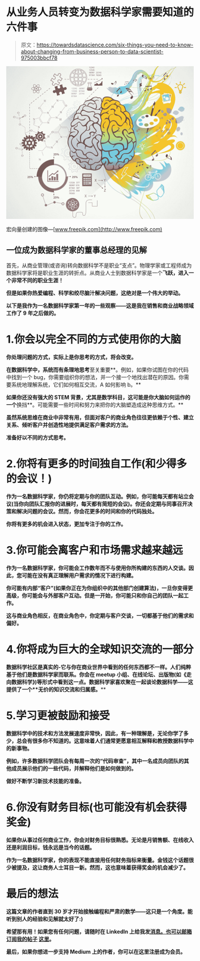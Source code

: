 # 从业务人员转变为数据科学家需要知道的六件事

> 原文：<https://towardsdatascience.com/six-things-you-need-to-know-about-changing-from-business-person-to-data-scientist-975003bbcf78>

![](img/0c29d7adfa3543fdaf5d0ddf5235aee7.png)

宏向量创建的图像—[www.freepik.com](http://www.freepik.com)

## 一位成为数据科学家的董事总经理的见解

首先，从商业管理(或咨询)转向数据科学不是职业“支点”。物理学家或工程师成为数据科学家将是职业生涯的转折点。从商业人士到数据科学家是一个****飞跃，进入一个非常不同的职业生涯！****

**但是如果你热爱编程、科学和绞尽脑汁解决问题，这绝对是一个伟大的举动。**

**以下是我作为一名数据科学家第一年的一些观察——这是我在销售和商业战略领域工作了 9 年之后做的。**

# **1.你会以完全不同的方式使用你的大脑**

**你处理问题的方式，实际上是你思考的方式，将会改变。**

**在数据科学中，系统而有条理地思考**至关重要**。例如，如果你试图在你的代码中找到一个 bug，你需要组织你的想法，并一个接一个地找出潜在的原因。你需要系统地理解系统，它们如何相互交流，A 如何影响 b。**

**如果你还没有强大的 STEM 背景，尤其是数学科目，这可能是你大脑如何运作的一个**换挡**。可能需要一些时间和努力来把你的大脑塑造成这种思维方式。**

**虽然系统思维在商业中非常有用，但面对客户的商业角色往往更依赖于个性、建立关系、倾听客户并创造性地提供满足客户需求的方法。**

****准备好以不同的方式思考。****

# **2.你将有更多的时间独自工作(和少得多的会议！)**

**作为一名数据科学家，你仍将定期与你的团队互动。例如，你可能每天都有站立会议(当你向团队汇报你的进展时，每天都有简短的会议)。你还会定期与同事召开决策和解决问题的会议。然而，**你会花更多的时间和你的代码独处。****

**你将有更多的机会进入状态，更加专注于你的工作。**

# **3.你可能会离客户和市场需求越来越远**

**作为一名数据科学家，你可能会工作数年而不与使用你所构建的东西的人交谈。因此，您可能在没有真正理解用户需求的情况下进行构建。**

**你可能有内部“客户”(如果你正在为你组织中的其他部门创建算法)，一旦你变得更高级，你可能会与外部客户互动。但是一开始，你可能只和你自己的团队一起工作。**

**这与商业角色相反，在商业角色中，你定期与客户交谈，一切都基于他们的需求和偏好。**

# **4.你将成为巨大的全球知识交流的一部分**

****数据科学社区是真实的**-它与你在商业世界中看到的任何东西都不一样。人们纯粹基于他们是数据科学家而联系。你会在 meetup 小组、在线论坛、出版物(如《走向数据科学》)等形式中看到这一点。数据科学家喜欢聚在一起谈论数据科学——这提供了一个**无价的知识交流和归属感。****

# **5.学习更被鼓励和接受**

**数据科学中的技术和方法发展速度非常快，因此，有一种理解是，无论你学了多少，**总会有很多你不知道的**。这意味着人们通常更愿意相互解释和教授数据科学中的新事物。**

**例如，许多数据科学团队会有每周一次的“代码审查”，其中一名成员向团队的其他成员展示他们的一些代码，并解释他们是如何做到的。**

**做好不断学习新技术技能的准备。**

# **6.你没有财务目标(也可能没有机会获得奖金)**

**如果你从事过任何商业工作，你会对财务目标很熟悉。无论是月销售额、在线收入还是利润目标，钱永远是当今的话题。**

**作为一名数据科学家，你的表现不能直接用任何财务指标来衡量。金钱这个话题很少被提及，这让商务人士耳目一新。然而，这也意味着获得奖金的机会减少了。**

# **最后的想法**

**这篇文章的作者直到 30 岁才开始接触编程和严肃的数学——这只是一个角度。能听到别人的经验和见解就太好了:)**

**希望那有用！如果您有任何问题，请随时在 LinkedIn 上给我发[消息。也可以**邮箱** **订阅我的帖子**](https://www.linkedin.com/in/lucyrothwell/) [这里](https://medium.com/subscribe/@LuRoth_)。**

**最后，如果你想进一步支持 Medium 上的作者，你可以在这里注册成为会员。**